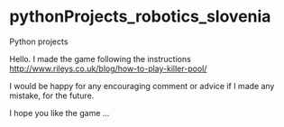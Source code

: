 # pythonProjects_robotics_slovenia
Python projects

Hello. I made the game following the instructions http://www.rileys.co.uk/blog/how-to-play-killer-pool/ 

I would be happy for any encouraging comment or advice if I made any mistake, for the future. 

I hope you like the game ...
